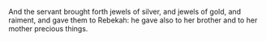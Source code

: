 And the servant brought forth jewels of silver, and jewels of gold, and raiment, and gave them to Rebekah: he gave also to her brother and to her mother precious things.
